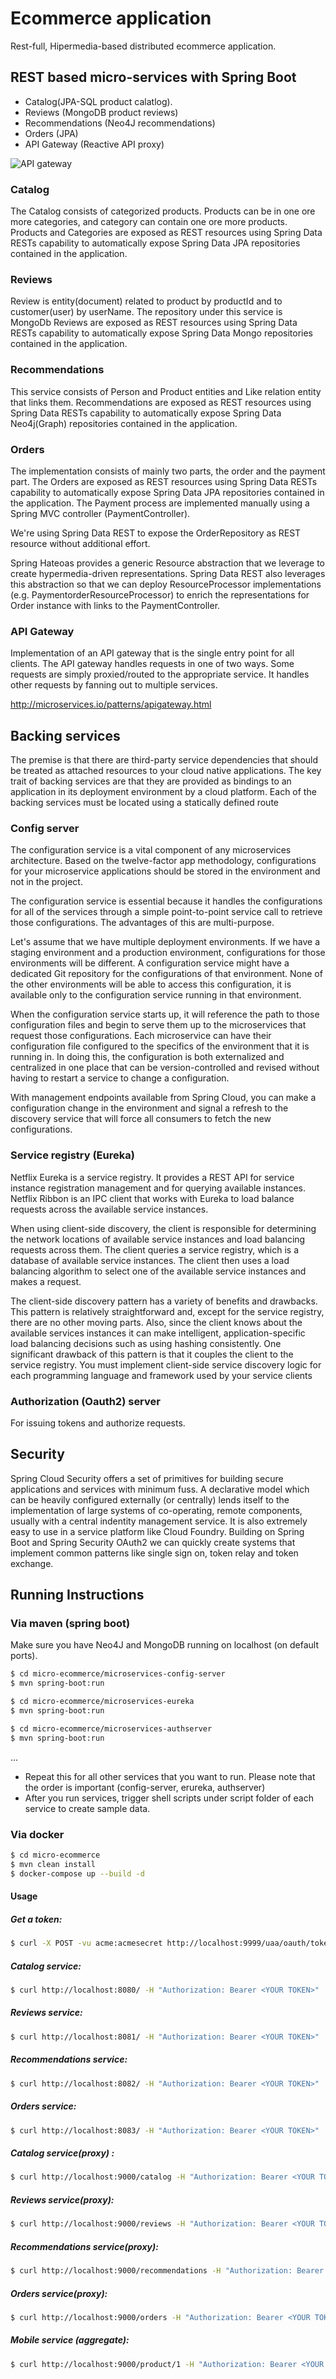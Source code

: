 # Ecommerce application

Rest-full, Hipermedia-based distributed  ecommerce application.

## REST based micro-services with Spring Boot

- Catalog(JPA-SQL product calatlog).
- Reviews (MongoDB product reviews)
- Recommendations (Neo4J recommendations)
- Orders (JPA)
- API Gateway (Reactive API proxy)


![API gateway](https://i.imgsafe.org/cb23e2cd16.png)



### Catalog

The Catalog consists of categorized products. Products can be in one ore more categories, and category can contain one ore more products.
Products and Categories are exposed as REST resources using Spring Data RESTs capability to automatically expose Spring Data JPA repositories contained in the application.

### Reviews 

Review is entity(document) related to product by productId and to customer(user) by userName. The repository under this service is MongoDb
Reviews are exposed as REST resources using Spring Data RESTs capability to automatically expose Spring Data Mongo repositories contained in the application.

### Recommendations 

This service consists of Person and Product entities and Like relation entity that links them.
Recommendations are exposed as REST resources using Spring Data RESTs capability to automatically expose Spring Data Neo4j(Graph) repositories contained in the application.

### Orders

The implementation consists of mainly two parts, the order and the payment part. The Orders are exposed as REST resources using Spring Data RESTs capability to automatically expose Spring Data JPA repositories contained in the application. The Payment process  are implemented manually using a Spring MVC controller (PaymentController).

We're using Spring Data REST to expose the OrderRepository as REST resource without additional effort.

Spring Hateoas provides a generic Resource abstraction that we leverage to create hypermedia-driven representations. Spring Data REST also leverages this abstraction so that we can deploy ResourceProcessor implementations (e.g. PaymentorderResourceProcessor) to enrich the representations for Order instance with links to the PaymentController.



###  API Gateway

Implementation of an API gateway that is the single entry point for all clients. The API gateway handles requests in one of two ways. Some requests are simply proxied/routed to the appropriate service. It handles other requests by fanning out to multiple services.

http://microservices.io/patterns/apigateway.html

## Backing services
The premise is that there are third-party service dependencies that should be treated as attached resources to your cloud native applications. The key trait of backing services are that they are provided as bindings to an application in its deployment environment by a cloud platform. Each of the backing services must be located using a statically defined route


### Config server

The configuration service is a vital component of any microservices architecture. Based on the twelve-factor app methodology, configurations for your microservice applications should be stored in the environment and not in the project.

The configuration service is essential because it handles the configurations for all of the services through a simple point-to-point service call to retrieve those configurations. The advantages of this are multi-purpose.

Let's assume that we have multiple deployment environments. If we have a staging environment and a production environment, configurations for those environments will be different. A configuration service might have a dedicated Git repository for the configurations of that environment. None of the other environments will be able to access this configuration, it is available only to the configuration service running in that environment.

When the configuration service starts up, it will reference the path to those configuration files and begin to serve them up to the microservices that request those configurations. Each microservice can have their configuration file configured to the specifics of the environment that it is running in. In doing this, the configuration is both externalized and centralized in one place that can be version-controlled and revised without having to restart a service to change a configuration.

With management endpoints available from Spring Cloud, you can make a configuration change in the environment and signal a refresh to the discovery service that will force all consumers to fetch the new configurations.

### Service registry (Eureka)

Netflix Eureka is a service registry. It provides a REST API for service instance registration management and for querying available instances. Netflix Ribbon is an IPC client that works with Eureka to load balance requests across the available service instances.

When using client-side discovery, the client is responsible for determining the network locations of available service instances and load balancing requests across them. The client queries a service registry, which is a database of available service instances. The client then uses a load balancing algorithm to select one of the available service instances and makes a request.

The client-side discovery pattern has a variety of benefits and drawbacks. This pattern is relatively straightforward and, except for the service registry, there are no other moving parts. Also, since the client knows about the available services instances it can make intelligent, application-specific load balancing decisions such as using hashing consistently. One significant drawback of this pattern is that it couples the client to the service registry. You must implement client-side service discovery logic for each programming language and framework used by your service clients


### Authorization (Oauth2) server

For issuing tokens and authorize requests.


## Security

Spring Cloud Security offers a set of primitives for building secure applications and services with minimum fuss. 
A declarative model which can be heavily configured externally (or centrally) lends itself to the implementation of large systems of co-operating, remote components, usually with a central indentity management service. It is also extremely easy to use in a service platform like Cloud Foundry. 
Building on Spring Boot and Spring Security OAuth2 we can quickly create systems that implement common patterns like single sign on, token relay and token exchange.


## Running Instructions
### Via maven (spring boot)

Make sure you have Neo4J and MongoDB running on localhost (on default ports).

```bash
$ cd micro-ecommerce/microservices-config-server
$ mvn spring-boot:run
```
```bash
$ cd micro-ecommerce/microservices-eureka
$ mvn spring-boot:run
```
```bash
$ cd micro-ecommerce/microservices-authserver
$ mvn spring-boot:run
```
...
- Repeat this for all other services that you want to run. Please note that the order is important (config-server, erureka, authserver)
- After you run services, trigger shell scripts under script folder of each service to create sample data.

### Via docker

```bash
$ cd micro-ecommerce
$ mvn clean install
$ docker-compose up --build -d
```

#### Usage

##### Get a token: 
```bash
$ curl -X POST -vu acme:acmesecret http://localhost:9999/uaa/oauth/token -H "Accept: application/json" -d "password=idugalic&username=idugalic&grant_type=password&client_secret=acmesecret&client_id=acme"
```

##### Catalog service: 
```bash
$ curl http://localhost:8080/ -H "Authorization: Bearer <YOUR TOKEN>"
```
##### Reviews service: 
```bash
$ curl http://localhost:8081/ -H "Authorization: Bearer <YOUR TOKEN>"
```
##### Recommendations service: 
```bash
$ curl http://localhost:8082/ -H "Authorization: Bearer <YOUR TOKEN>"
```
##### Orders service: 
```bash
$ curl http://localhost:8083/ -H "Authorization: Bearer <YOUR TOKEN>"
```
##### Catalog service(proxy) : 
```bash
$ curl http://localhost:9000/catalog -H "Authorization: Bearer <YOUR TOKEN>"
```
##### Reviews service(proxy): 
```bash
$ curl http://localhost:9000/reviews -H "Authorization: Bearer <YOUR TOKEN>"
```
##### Recommendations service(proxy):
```bash 
$ curl http://localhost:9000/recommendations -H "Authorization: Bearer <YOUR TOKEN>"
```
##### Orders service(proxy): 
```bash
$ curl http://localhost:9000/orders -H "Authorization: Bearer <YOUR TOKEN>"
```
##### Mobile service (aggregate): 
```bash
$ curl http://localhost:9000/product/1 -H "Authorization: Bearer <YOUR TOKEN>"
```


